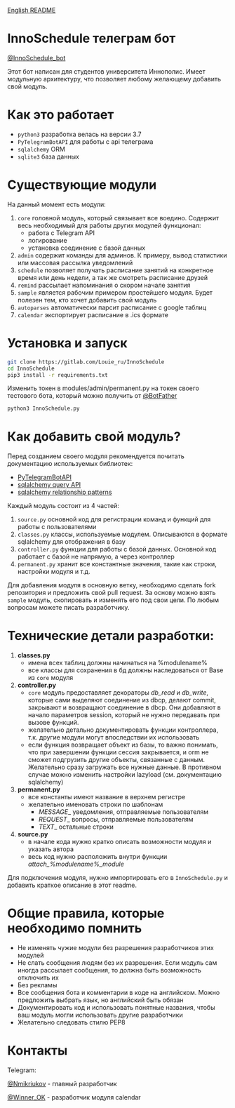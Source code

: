[English README](README.md)


# InnoSchedule телеграм бот

[@InnoSchedule_bot](https://t.me/InnoSchedule_bot)

Этот бот написан для студентов университета Иннополис. Имеет модульную архитектуру, что позволяет любому желающему добавить свой модуль.


# Как это работает

- `python3` разработка велась на версии 3.7
- `PyTelegramBotAPI` для работы с api телеграма
- `sqlalchemy` ORM
- `sqlite3` база данных


# Существующие модули

На данный момент есть модули:
1. `core` головной модуль, который связывает все воедино. Содержит весь необходимый для работы других модулей функционал:
    - работа с Telegram API
    - логирование
    - установка соединение с базой данных
2. `admin` содержит команды для админов. К примеру, вывод статистики или массовая рассылка уведомлений
3. `schedule` позволяет получать расписание занятий на конкретное время или день недели, а так же смотреть расписание друзей
4. `remind` рассылает напоминания о скором начале занятия
5. `sample` является рабочим примером простейшего модуля. Будет полезен тем, кто хочет добавить свой модуль
6. `autoparses` автоматически парсит расписание с google таблиц
7. `calendar` экспортирует расписание в .ics формате

# Установка и запуск

```bash
git clone https://gitlab.com/Louie_ru/InnoSchedule
cd InnoSchedule
pip3 install -r requirements.txt
```
Изменить токен в modules/admin/permanent.py на токен своего тестового бота, который можно получить от [@BotFather](https://t.me/BotFather)
```bash
python3 InnoSchedule.py
```


# Как добавить свой модуль?

Перед созданием своего модуля рекомендуется почитать документацию используемых библиотек:

- [PyTelegramBotAPI](https://github.com/eternnoir/pyTelegramBotAPI)
- [sqlalchemy query API](https://docs.sqlalchemy.org/en/latest/orm/query.html)
- [sqlalchemy relationship patterns](https://docs.sqlalchemy.org/en/latest/orm/basic_relationships.html)

Каждый модуль состоит из 4 частей:

1. `source.py` основной код для регистрации команд и функций для работы с пользователями
2. `classes.py` классы, используемые модулем. Описываются в формате sqlalchemy для отображения в базу
3. `controller.py` функции для работы с базой данных. Основной код работает с базой не напрямую, а через контроллер
4. `permanent.py` хранит все константные значения, такие как строки, настройки модуля и т.д.

Для добавления модуля в основную ветку, необходимо сделать fork репозитория и предложить свой pull request.
За основу можно взять `sample` модуль, скопировать и изменять его под свои цели.
По любым вопросам можете писать разработчику.


# Технические детали разработки:

1. **classes.py**
    - имена всех таблиц должны начинаться на %modulename%
    - все классы для сохранения в бд должны наследоваться от Base из `core` модуля
2. **controller.py**
    - `core` модуль предоставляет декораторы _db_read_ и _db_write_, которые сами выделяют соединение из dbcp, делают commit, закрывают и возвращают соединение в dbcp. Они добавляют в начало параметров session, который не нужно передавать при вызове функций.
    - желательно детально документировать функции контроллера, т.к. другие модули могут впоследствии их использовать
    - если функция возвращает объект из базы, то важно понимать, что при завершении функции сессия закрывается, и orm не сможет подгрузить другие объекты, связанные с данным. Желательно сразу загружать все нужные данные. В противном случае можно изменить настройки lazyload (см. документацию sqlalchemy)
3. **permanent.py**
    - все константы имеют название в верхнем регистре
    - желательно именовать строки по шаблонам
        * _MESSAGE__ уведомления, отправляемые пользователям
        * _REQUEST__ вопросы, отправляемые пользователям
        * _TEXT__ остальные строки
4. **source.py**
    - в начале кода нужно кратко описать возможности модуля и указать автора
    - весь код нужно расположить внутри функции *attach_%modulename%_module*

Для подключения модуля, нужно импортировать его в `InnoSchedule.py` и добавить краткое описание в этот readme.


# Общие правила, которые необходимо помнить

- Не изменять чужие модули без разрешения разработчиков этих модулей
- Не слать сообщения людям без их разрешения. Если модуль сам иногда рассылает сообщения, то должна быть возможность отключить их
- Без рекламы
- Все сообщения бота и комментарии в коде на английском. Можно предложить выбрать язык, но английский быть обязан
- Документировать код и использовать понятные названия, чтобы ваш модуль могли использовать другие разработчики
- Желательно следовать стилю PEP8


# Контакты

Telegram:

[@Nmikriukov](https://t.me/Nmikriukov) - главный разработчик

[@Winner_OK](https://t.me/Winner\_OK) - разработчик модуля calendar
